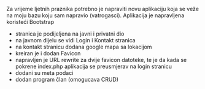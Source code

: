 Za vrijeme ljetnih praznika potrebno je napraviti novu aplikaciju koja se veže na moju bazu koju sam napravio (vatrogasci). Aplikacija je napravljena koristeći Bootstrap

- stranica je podijeljena na javni i privatni dio
- na javnom dijelu se vidi Login i Kontakt stranica
- na kontakt stranicu dodana google mapa sa lokacijom
- kreiran je i dodan Favicon
- napravljen je URL rewrite za dvije favicon datoteke, te je da kada se pokrene index.php aplikacija se preusmjerav na login stranicu
- dodani su meta podaci
- dodan program član (omogucava CRUD)

